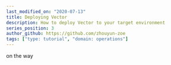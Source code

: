 ```yaml
---
last_modified_on: "2020-07-13"
title: Deploying Vector
description: How to deploy Vector to your target environment
series_position: 3
author_github: https://github.com/zhouyun-zoe
tags: ["type: tutorial", "domain: operations"]
---
```


on the way